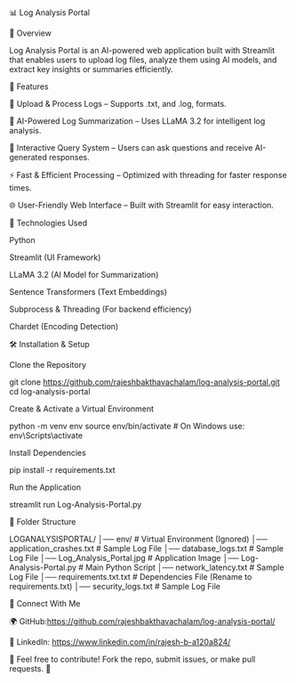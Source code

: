 📊 Log Analysis Portal

🚀 Overview

Log Analysis Portal is an AI-powered web application built with Streamlit that enables users to upload log files, analyze them using AI models, and extract key insights or summaries efficiently.

🔹 Features

📂 Upload & Process Logs – Supports .txt, and .log, formats.

🤖 AI-Powered Log Summarization – Uses LLaMA 3.2 for intelligent log analysis.

💬 Interactive Query System – Users can ask questions and receive AI-generated responses.

⚡ Fast & Efficient Processing – Optimized with threading for faster response times.

🌐 User-Friendly Web Interface – Built with Streamlit for easy interaction.

📌 Technologies Used

Python

Streamlit (UI Framework)

LLaMA 3.2 (AI Model for Summarization)

Sentence Transformers (Text Embeddings)

Subprocess & Threading (For backend efficiency)

Chardet (Encoding Detection)

🛠 Installation & Setup

Clone the Repository

git clone https://github.com/rajeshbakthavachalam/log-analysis-portal.git
cd log-analysis-portal

Create & Activate a Virtual Environment

python -m venv env
source env/bin/activate  # On Windows use: env\Scripts\activate

Install Dependencies

pip install -r requirements.txt

Run the Application

streamlit run Log-Analysis-Portal.py

📂 Folder Structure

LOGANALYSISPORTAL/
│── env/                        # Virtual Environment (Ignored)
│── application_crashes.txt      # Sample Log File
│── database_logs.txt            # Sample Log File
│── Log_Analysis_Portal.jpg      # Application Image
│── Log-Analysis-Portal.py       # Main Python Script
│── network_latency.txt          # Sample Log File
│── requirements.txt.txt         # Dependencies File (Rename to requirements.txt)
│── security_logs.txt            # Sample Log File

🔗 Connect With Me

🌍 GitHub:https://github.com/rajeshbakthavachalam/log-analysis-portal/

💼 LinkedIn: https://www.linkedin.com/in/rajesh-b-a120a824/

📌 Feel free to contribute! Fork the repo, submit issues, or make pull requests. 🚀

